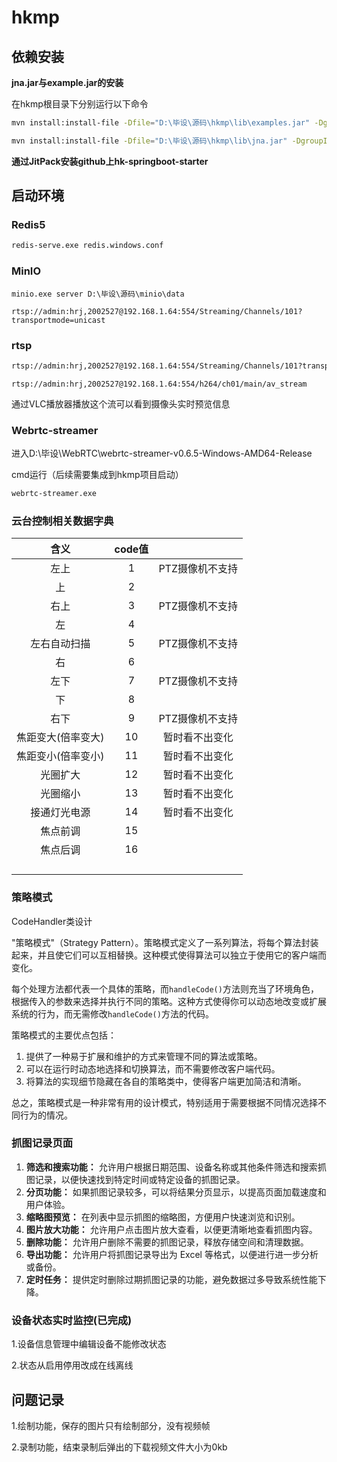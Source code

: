 # hkmp

## 依赖安装

**jna.jar与example.jar的安装**

在hkmp根目录下分别运行以下命令

```bash
mvn install:install-file -Dfile="D:\毕设\源码\hkmp\lib\examples.jar" -DgroupId=com.fy.hkmp -DartifactId=examples -Dversion=1.0.0 -Dpackaging=jar -DlocalRepositoryPath=D:\Softwares\apache-maven-3.9.6\mvn_repo

mvn install:install-file -Dfile="D:\毕设\源码\hkmp\lib\jna.jar" -DgroupId=com.fy.hkmp -DartifactId=jna -Dversion=1.0.0 -Dpackaging=jar -DlocalRepositoryPath=D:\Softwares\apache-maven-3.9.6\mvn_repo
```

**通过JitPack安装github上hk-springboot-starter**

## 启动环境

### Redis5

```bash
redis-serve.exe redis.windows.conf 
```

### MinIO

```
minio.exe server D:\毕设\源码\minio\data
```





```
rtsp://admin:hrj,2002527@192.168.1.64:554/Streaming/Channels/101?transportmode=unicast
```



### rtsp

```bash
rtsp://admin:hrj,2002527@192.168.1.64:554/Streaming/Channels/101?transportmode=unicast
```





```
rtsp://admin:hrj,2002527@192.168.1.64:554/h264/ch01/main/av_stream
```

通过VLC播放器播放这个流可以看到摄像头实时预览信息



### Webrtc-streamer

进入D:\毕设\WebRTC\webrtc-streamer-v0.6.5-Windows-AMD64-Release

cmd运行（后续需要集成到hkmp项目启动）

```bash
webrtc-streamer.exe
```





### 云台控制相关数据字典

|        含义        | code值 |                 |
| :----------------: | :----: | :-------------: |
|        左上        |   1    | PTZ摄像机不支持 |
|         上         |   2    |                 |
|        右上        |   3    | PTZ摄像机不支持 |
|         左         |   4    |                 |
|    左右自动扫描    |   5    | PTZ摄像机不支持 |
|         右         |   6    |                 |
|        左下        |   7    | PTZ摄像机不支持 |
|         下         |   8    |                 |
|        右下        |   9    | PTZ摄像机不支持 |
| 焦距变大(倍率变大) |   10   | 暂时看不出变化  |
| 焦距变小(倍率变小) |   11   | 暂时看不出变化  |
|      光圈扩大      |   12   | 暂时看不出变化  |
|      光圈缩小      |   13   | 暂时看不出变化  |
|    接通灯光电源    |   14   | 暂时看不出变化  |
|      焦点前调      |   15   |                 |
|      焦点后调      |   16   |                 |
|                    |        |                 |
|                    |        |                 |
|                    |        |                 |
|                    |        |                 |

### 策略模式

CodeHandler类设计

"策略模式"（Strategy Pattern）。策略模式定义了一系列算法，将每个算法封装起来，并且使它们可以互相替换。这种模式使得算法可以独立于使用它的客户端而变化。

每个处理方法都代表一个具体的策略，而`handleCode()`方法则充当了环境角色，根据传入的参数来选择并执行不同的策略。这种方式使得你可以动态地改变或扩展系统的行为，而无需修改`handleCode()`方法的代码。

策略模式的主要优点包括：

1. 提供了一种易于扩展和维护的方式来管理不同的算法或策略。
2. 可以在运行时动态地选择和切换算法，而不需要修改客户端代码。
3. 将算法的实现细节隐藏在各自的策略类中，使得客户端更加简洁和清晰。

总之，策略模式是一种非常有用的设计模式，特别适用于需要根据不同情况选择不同行为的情况。



### 抓图记录页面

1. **筛选和搜索功能：** 允许用户根据日期范围、设备名称或其他条件筛选和搜索抓图记录，以便快速找到特定时间或特定设备的抓图记录。
2. **分页功能：** 如果抓图记录较多，可以将结果分页显示，以提高页面加载速度和用户体验。
3. **缩略图预览：** 在列表中显示抓图的缩略图，方便用户快速浏览和识别。
4. **图片放大功能：** 允许用户点击图片放大查看，以便更清晰地查看抓图内容。
5. **删除功能：** 允许用户删除不需要的抓图记录，释放存储空间和清理数据。
6. **导出功能：** 允许用户将抓图记录导出为 Excel 等格式，以便进行进一步分析或备份。
7. **定时任务：** 提供定时删除过期抓图记录的功能，避免数据过多导致系统性能下降。

### 设备状态实时监控(已完成)

1.设备信息管理中编辑设备不能修改状态   

2.状态从启用停用改成在线离线



## 问题记录

1.绘制功能，保存的图片只有绘制部分，没有视频帧

2.录制功能，结束录制后弹出的下载视频文件大小为0kb
